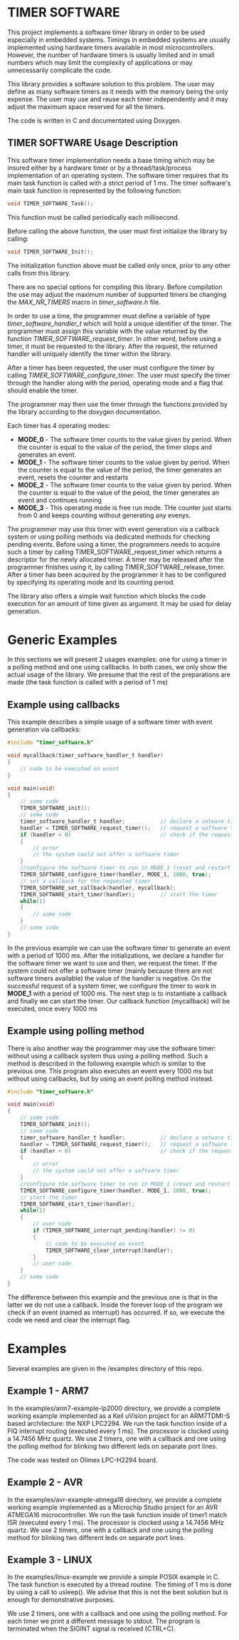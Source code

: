TIMER SOFTWARE
==============

This project implements a software timer library in order to be used especially in embedded systems. Timings in embedded systems are usually implemented using hardware timers available in most microcontrollers. However, the number of hardware timers is usually limited and in small numbers which may limit the complexity of applications or may unnecessarily complicate the code. 

This library provides a software solution to this problem. The user may define as many software timers as it needs with the memory being the only expense. The user may use and reuse each timer independently and it may adjust the maximum space reserved for all the timers. 

The code is written in C and documentated using Doxygen. 

TIMER SOFTWARE Usage Description
--------------------------

This software timer implementation needs a base timing which may be insured either by a hardware timer or by a thread/task/process implementation of an operating system. The software timer requires that its main task function is called with a strict period of 1 ms. The timer software's main task function is represented by the following function:

```C
void TIMER_SOFTWARE_Task();
```

This function must be called periodically each millisecond. 

Before calling the above function, the user must first initialize the library by calling:

```C
void TIMER_SOFTWARE_Init();
```

The initialization function above must be called only once, prior to any other calls from this library. 

There are no special options for compiling this library. Before compilation the use may adjust the maximum number of supported timers be changing the *MAX_NR_TIMERS* macro in *timer_software.h* file.

In order to use a time, the programmer must define a variable of type *timer_software_handler_t* which will hold a unique identifier of the timer. The programmer must assign this variable with the value returned by the function *TIMER_SOFTWARE_request_timer*. In other word, before using a timer, it must be requested to the library. After the request, the returned handler will uniquely identify the timer within the library.

After a timer has been requested, the user must configure the timer by calling *TIMER_SOFTWARE_configure_timer*. The user must specify the timer through the handler along with the period, operating mode and a flag that should enable the timer. 

The programmer may then use the timer through the functions provided by the library according to the doxygen documentation.

Each timer has 4 operating modes:

  * **MODE_0** - The software timer counts to the value given by period. When the counter is equal to the value of the period, the timer stops and generates an event.
  * **MODE_1** - The software timer counts to the value given by period. When the counter is equal to the value of the period, the timer generates an event, resets the counter and restarts
  * **MODE_2** - The software timer counts to the value given by period. When the counter is equal to the value of the peiod, the timer generates an event and continues running
  * **MODE_3** - This operating mode is free run mode. THe counter just starts from 0 and keeps counting without generating any evenys.

The programmer may use this timer with event generation via a callback system or
using polling methods via dedicated methods for checking pending events. Before using a timer, the programmers needs to acquire such a timer by calling TIMER_SOFTWARE_request_timer which returns a descriptor for the newly allocated timer. A timer may be released after the programmer finishes using it, by calling TIMER_SOFTWARE_release_timer. After a timer has been acquired by the programmer it has to be configured by specifying its operating mode and its counting period.

The library also offers a simple wait function which blocks the code execution for an
amount of time given as argument. It may be used for delay generation.

Generic Examples
================

In this sections we will present 2 usages examples: one for using a timer in a polling method and one using callbacks. In both cases, we only show the actual usage of the library. We presume that the rest of the preparations are made (the task function is called with a period of 1 ms)

Example using callbacks
-----------------------

This example describes a simple usage of a software timer with event generation via callbacks:

```C
#include "timer_software.h"

void mycallback(timer_software_handler_t handler)
{
    // code to be executed on event
}

void main(void)
{
    // some code
    TIMER_SOFTWARE_init();
    // some code
    timer_software_handler_t handler;           // declare a sotware timer
    handler = TIMER_SOFTWARE_request_timer();   // request a software timer
    if (handler < 0)                            // check if the request was successful
    {
        // error
        // the system could not offer a software timer
    }
    //configure the software timer to run in MODE_1 (reset and restart on match) with a period of 1 second (1000 ms)
    TIMER_SOFTWARE_configure_timer(handler, MODE_1, 1000, true);
    // set a callback for the requested timer
    TIMER_SOFTWARE_set_callback(handler, mycallback);
    TIMER_SOFTWARE_start_timer(handler);        // start the timer
    while(1)
    {
        // some code
    }
    // some code
}
```

In the previous example we can use the software timer to generate an event with a period
of 1000 ms.
After the initializations, we declare a handler for the software timer we want to use and then, we request the timer. If the system could not offer a software timer (mainly because there are not software timers available) the value of the handler is negative. On the successful request of a system timer, we configure the timer to work in **MODE_1** with a period of 1000 ms. The next step is to instantiate a callback and finally we can start the timer. Our callback function (mycallback) will be executed, once every 1000 ms

Example using polling method
----------------------------
There is also another way the programmer may use the software timer: without using
a callback system thus using a polling method. Such a method is described in the following
example which is similar to the previous one. This program also executes an event every 1000 ms but without using callbacks, but by using an event polling method instead.

```C
#include "timer_software.h"

void main(void)
{
    // some code
    TIMER_SOFTWARE_init();
    // some code
    timer_software_handler_t handler;           // declare a sotware timer
    handler = TIMER_SOFTWARE_request_timer();   // request a software timer
    if (handler < 0)                            // check if the request was successful
    {
        // error
        // the system could not offer a software timer
    }
    //configure the software timer to run in MODE_1 (reset and restart on match) with a period of 1 second (1000 ms)
    TIMER_SOFTWARE_configure_timer(handler, MODE_1, 1000, true);
    // start the timer
    TIMER_SOFTWARE_start_timer(handler);
    while(1)
    {
        // user code
        if (TIMER_SOFTWARE_interrupt_pending(handler) != 0)
        {
            // code to be executed on event
            TIMER_SOFTWARE_clear_interrupt(handler);
        }
        // user code
    }
    // some code
}
```
The difference between this example and the previous one is that in the latter we do
not use a callback. Inside the forever loop of the program we check if an event (named as interrupt) has occurred. If so, we execute the code we need and clear the interrupt flag. 

Examples
========

Several examples are given in the /examples directory of this repo. 

Example 1 - ARM7
---------

In the examples/arm7-example-lp2000 directory, we provide a complete working example implemented as a Keil uVision project for an ARM7TDMI-S based architecture: the NXP LPC2294. We run the task function inside of a FIQ interrupt routing (executed every 1 ms). The processor is clocked using a 14.7456 MHz quartz. We use 2 timers, one with a callback and one using the polling method for blinking two different leds on separate port lines.

The code was tested on Olimex LPC-H2294 board.


Example 2 - AVR
---------

In the examples/avr-example-atmega16 directory, we provide a complete working example implemented as a Microchip Studio project for an AVR ATMEGA16 microcontroller. We run the task function inside of timer1 match ISR (executed every 1 ms). The processor is clocked using a 14.7456 MHz quartz. We use 2 timers, one with a callback and one using the polling method for blinking two different leds on separate port lines.


Example 3 - LINUX
---------

In the examples/linux-example we provide a simple POSIX example in C. The task function is executed by a thread routine. The timing of 1 ms is done by using a call to usleep(). We advise that this is not the best solution but is enough for demonstrative purposes.

We use 2 timers, one with a callback and one using the polling method. For each timer we print a different message to stdout. The program is terminated when the SIGINT signal is received (CTRL+C).
